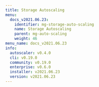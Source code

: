 ```yaml
---
title: Storage Autoscaling
menu:
  docs_v2021.06.23:
    identifier: mg-storage-auto-scaling
    name: Storage Autoscaling
    parent: mg-auto-scaling
    weight: 46
menu_name: docs_v2021.06.23
info:
  autoscaler: v0.4.0
  cli: v0.19.0
  community: v0.19.0
  enterprise: v0.6.0
  installer: v2021.06.23
  version: v2021.06.23
---
```


